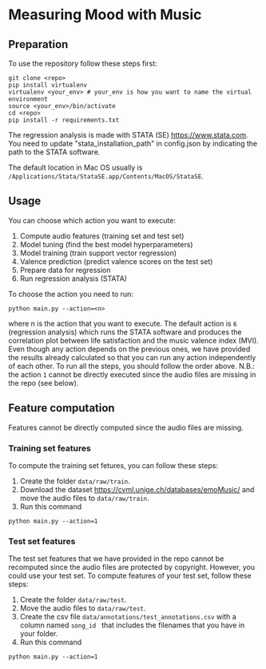 # Measuring Mood with Music
## Preparation
To use the repository follow these steps first:

```
git clone <repo>
pip install virtualenv
virtualenv <your_env> # your_env is how you want to name the virtual environment
source <your_env>/bin/activate
cd <repo>
pip install -r requirements.txt
```

The regression analysis is made with STATA (SE) https://www.stata.com. You need to update "stata_installation_path" in config.json by indicating the path to the STATA software. 

The default location in Mac OS usually is ```/Applications/Stata/StataSE.app/Contents/MacOS/StataSE```.

## Usage
You can choose which action you want to execute: 
1. Compute audio features (training set and test set)
2. Model tuning (find the best model hyperparameters)
3. Model training (train support vector regression)
4. Valence prediction (predict valence scores on the test set)
5. Prepare data for regression
6. Run regression analysis (STATA)

To choose the action you need to run: 
```
python main.py --action=<n>
```
where n is the action that you want to execute. The default action is ``` 6 ``` (regression analysis) which runs the STATA software and produces the correlation plot
between life satisfaction and the music valence index (MVI).
Even though any action depends on the previous ones, we have provided the results already calculated so that you can run any action independently of each other.
To run all the steps, you should follow the order above. N.B.: the action ``` 1 ``` cannot be directly executed since the audio files are missing in the repo (see below).

## Feature computation
Features cannot be directly computed since the audio files are missing.
### Training set features
To compute the training set fetures, you can follow these steps:
1. Create the folder ```data/raw/train```.
2. Download the dataset https://cvml.unige.ch/databases/emoMusic/ and move the audio files to ``` data/raw/train ```.
3. Run this command
```
python main.py --action=1
```
### Test set features
The test set features that we have provided in the repo cannot be recomputed since the audio files are protected by copyright. However, you could use your test set. 
To compute features of your test set, follow these steps: 
1. Create the folder ```data/raw/test```.
2. Move the audio files to ```data/raw/test```.
3. Create the csv file ```data/annotations/test_annotations.csv``` with a column named ```song_id ``` that includes the filenames that you have in your folder. 
4. Run this command
```
python main.py --action=1
```

